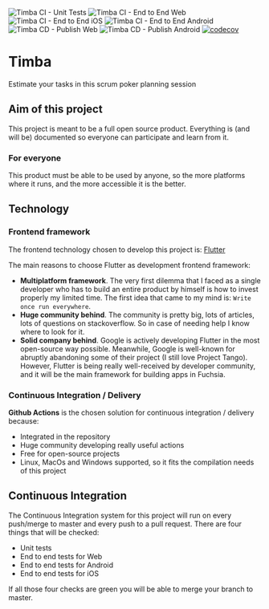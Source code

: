![Timba CI - Unit Tests](https://github.com/Lukard/timba/workflows/Timba%20CI%20-%20Unit%20tests/badge.svg?branch=master)
![Timba CI - End to End Web](https://github.com/Lukard/timba/workflows/Timba%20CI%20-%20End%20to%20end%20Web/badge.svg?branch=master)
![Timba CI - End to End iOS](https://github.com/Lukard/timba/workflows/Timba%20CI%20-%20End%20to%20end%20iOS/badge.svg?branch=master)
![Timba CI - End to End Android](https://github.com/Lukard/timba/workflows/Timba%20CI%20-%20End%20to%20end%20Android/badge.svg?branch=master)
![Timba CD - Publish Web](https://github.com/Lukard/timba/workflows/Timba%20CD%20-%20Publish%20Web/badge.svg)
![Timba CD - Publish Android](https://github.com/Lukard/timba/workflows/Timba%20CD%20-%20Publish%20Android/badge.svg?branch=master)
[![codecov](https://codecov.io/gh/Lukard/timba/branch/master/graph/badge.svg)](https://codecov.io/gh/Lukard/timba)

# Timba

Estimate your tasks in this scrum poker planning session

## Aim of this project
This project is meant to be a full open source product. Everything is (and will be) 
documented so everyone can participate and learn from it.

### For everyone
This product must be able to be used by anyone, so the more platforms where it runs, and
the more accessible it is the better.

## Technology
### Frontend framework
The frontend technology chosen to develop this project is: [Flutter](https://flutter.dev/)

The main reasons to choose Flutter as development frontend framework:
- **Multiplatform framework**. The very first dilemma that I faced as a single developer who
has to build an entire product by himself is how to invest properly my limited time. 
The first idea that came to my mind is: `Write once run everywhere`.
- **Huge community behind**. The community is pretty big, lots of articles, lots of 
questions on stackoverflow. So in case of needing help I know where to look for it.
- **Solid company behind**. Google is actively developing Flutter in the most open-source way
possible. Meanwhile, Google is well-known for abruptly abandoning some of their project 
(I still love Project Tango). However, Flutter is being really well-received by developer
community, and it will be the main framework for building apps in Fuchsia.

### Continuous Integration / Delivery
**Github Actions** is the chosen solution for continuous integration / delivery because:
- Integrated in the repository
- Huge community developing really useful actions
- Free for open-source projects
- Linux, MacOs and Windows supported, so it fits the compilation needs of this project

## Continuous Integration
The Continuous Integration system for this project will run on every push/merge to master 
and every push to a pull request. There are four things that will be checked:
- Unit tests
- End to end tests for Web
- End to end tests for Android
- End to end tests for iOS

If all those four checks are green you will be able to merge your branch to master.
